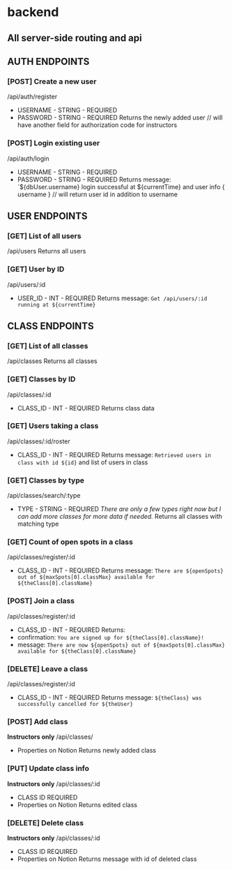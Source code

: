 # backend
## All server-side routing and api

## **AUTH ENDPOINTS**

### [POST] Create a new user
/api/auth/register
* USERNAME - STRING - REQUIRED
* PASSWORD - STRING - REQUIRED
Returns the newly added user
// will have another field for authorization code for instructors

### [POST] Login existing user
/api/auth/login
* USERNAME - STRING - REQUIRED
* PASSWORD - STRING - REQUIRED
Returns message: `${dbUser.username} login successful at ${currentTime} and user info { username }
// will return user id in addition to username

## **USER ENDPOINTS**

### [GET] List of all users
/api/users
Returns all users

### [GET] User by ID
/api/users/:id
* USER_ID - INT - REQUIRED
Returns message: `Get /api/users/:id running at ${currentTime}`

## **CLASS ENDPOINTS**

### [GET] List of all classes
/api/classes
Returns all classes

### [GET] Classes by ID
/api/classes/:id
* CLASS_ID - INT - REQUIRED
Returns class data

### [GET] Users taking a class
/api/classes/:id/roster
* CLASS_ID - INT - REQUIRED
Returns message: `Retrieved users in class with id ${id}`
and list of users in class

### [GET] Classes by type
/api/classes/search/:type
* TYPE - STRING - REQUIRED
*There are only a few types right now but I can add more classes for more data if needed.*
Returns all classes with matching type

### [GET] Count of open spots in a class
/api/classes/register/:id
* CLASS_ID - INT - REQUIRED
Returns message: `There are ${openSpots} out of ${maxSpots[0].classMax} available for ${theClass[0].className}`

### [POST] Join a class
/api/classes/register/:id
* CLASS_ID - INT - REQUIRED
Returns:
* confirmation: `You are signed up for ${theClass[0].className}!`
* message: `There are now ${openSpots} out of ${maxSpots[0].classMax} available for ${theClass[0].className}`

### [DELETE] Leave a class
/api/classes/register/:id
* CLASS_ID - INT - REQUIRED
Returns message: `${theClass} was successfully cancelled for ${theUser}`

### [POST] Add class
**Instructors only**
/api/classes/
* Properties on Notion
Returns newly added class

### [PUT] Update class info
**Instructors only**
/api/classes/:id
* CLASS ID REQUIRED
* Properties on Notion
Returns edited class

### [DELETE] Delete class
**Instructors only**
/api/classes/:id
* CLASS ID REQUIRED
* Properties on Notion
Returns message with id of deleted class